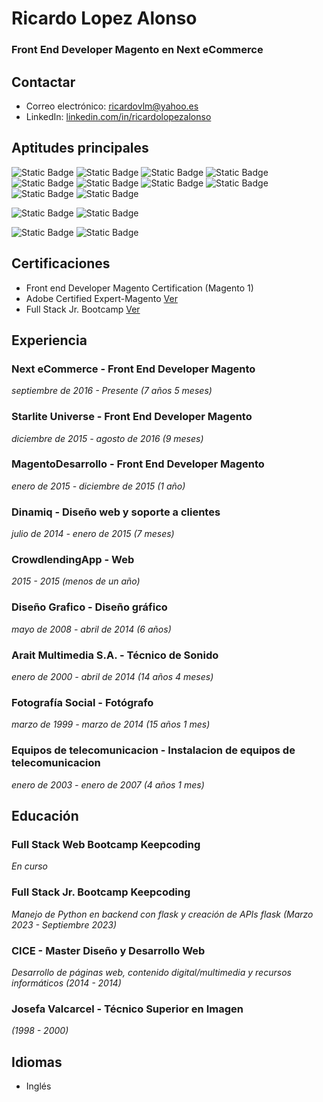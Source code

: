# Ricardo Lopez Alonso
### Front End Developer Magento en Next eCommerce
## Contactar
- Correo electrónico: ricardovlm@yahoo.es
- LinkedIn: [linkedin.com/in/ricardolopezalonso](https://www.linkedin.com/in/ricardolopezalonso)

## Aptitudes principales

![Static Badge](https://img.shields.io/badge/HTML-8A2BE2)
![Static Badge](https://img.shields.io/badge/CSS-CC79FC)
![Static Badge](https://img.shields.io/badge/LESS-ECA6FC)
![Static Badge](https://img.shields.io/badge/SASS-F679FC)
![Static Badge](https://img.shields.io/badge/JAVASCRIPT-EDEB72)
![Static Badge](https://img.shields.io/badge/JQUERY-EDCE72)
![Static Badge](https://img.shields.io/badge/PHP-DA9064)
![Static Badge](https://img.shields.io/badge/MYSQL-F5714E)
![Static Badge](https://img.shields.io/badge/PYTHON-F55B71)
![Static Badge](https://img.shields.io/badge/FLASK-BD415B)

![Static Badge](https://img.shields.io/badge/BOOTSTRAP-79A6FC)
![Static Badge](https://img.shields.io/badge/TAILDWIND-4C8AF5)

![Static Badge](https://img.shields.io/badge/MAGENTO-D93B04)
![Static Badge](https://img.shields.io/badge/WORDPRESS-F57943)


## Certificaciones
- Front end Developer Magento Certification (Magento 1)
- Adobe Certified Expert-Magento [Ver](https://www.credly.com/badges/dbcd7718-dfd9-4a80-ac63-35b1cf49eb23/linked_in_profile)
- Full Stack Jr. Bootcamp [Ver](https://app.certif-id.com/expert/public/share/MGjdXPZhdPZUxiyr_TVq)

## Experiencia
### Next eCommerce - Front End Developer Magento
*septiembre de 2016 - Presente (7 años 5 meses)*

### Starlite Universe - Front End Developer Magento
*diciembre de 2015 - agosto de 2016 (9 meses)*

### MagentoDesarrollo - Front End Developer Magento
*enero de 2015 - diciembre de 2015 (1 año)*

### Dinamiq - Diseño web y soporte a clientes
*julio de 2014 - enero de 2015 (7 meses)*

### CrowdlendingApp - Web
*2015 - 2015 (menos de un año)*

### Diseño Grafico - Diseño gráfico
*mayo de 2008 - abril de 2014 (6 años)*

### Arait Multimedia S.A. - Técnico de Sonido
*enero de 2000 - abril de 2014 (14 años 4 meses)*

### Fotografía Social - Fotógrafo
*marzo de 1999 - marzo de 2014 (15 años 1 mes)*

### Equipos de telecomunicacion - Instalacion de equipos de telecomunicacion
*enero de 2003 - enero de 2007 (4 años 1 mes)*

## Educación
### Full Stack Web Bootcamp Keepcoding
*En curso*
### Full Stack Jr. Bootcamp Keepcoding
*Manejo de Python en backend con flask y creación de APIs flask (Marzo 2023 - Septiembre 2023)*
### CICE - Master Diseño y Desarrollo Web
*Desarrollo de páginas web, contenido digital/multimedia y recursos informáticos (2014 - 2014)*

### Josefa Valcarcel - Técnico Superior en Imagen
*(1998 - 2000)*

## Idiomas
- Inglés

